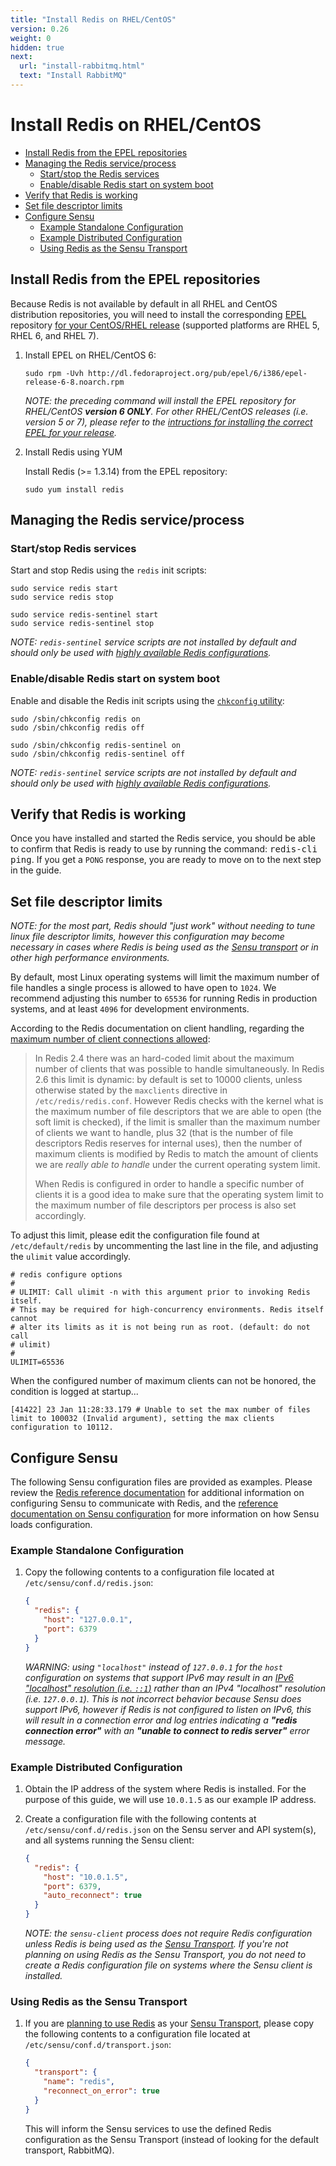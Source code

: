 ```yaml
---
title: "Install Redis on RHEL/CentOS"
version: 0.26
weight: 0
hidden: true
next:
  url: "install-rabbitmq.html"
  text: "Install RabbitMQ"
---
```


# Install Redis on RHEL/CentOS

- [Install Redis from the EPEL repositories](#install-redis-from-the-epel-repositories)
- [Managing the Redis service/process](#manage-the-redis-service-process)
  - [Start/stop the Redis services](#startstop-the-redis-services)
  - [Enable/disable Redis start on system boot](#enabledisable-redis-start-on-system-boot)
- [Verify that Redis is working](#verify-that-redis-is-working)
- [Set file descriptor limits](#set-file-descriptor-limits)
- [Configure Sensu](#configure-sensu)
  - [Example Standalone Configuration](#example-standalone-configuration)
  - [Example Distributed Configuration](#example-distributed-configuration)
  - [Using Redis as the Sensu Transport](#using-redis-as-the-sensu-transport)

## Install Redis from the EPEL repositories

Because Redis is not available by default in all RHEL and CentOS distribution
repositories, you will need to install the corresponding [EPEL][1] repository
[for your CentOS/RHEL release][2] (supported platforms are RHEL 5, RHEL 6, and
RHEL 7).

1. Install EPEL on RHEL/CentOS 6:

   ~~~ shell
   sudo rpm -Uvh http://dl.fedoraproject.org/pub/epel/6/i386/epel-release-6-8.noarch.rpm
   ~~~

   _NOTE: the preceding command will install the EPEL repository for
   RHEL/CentOS **version 6 ONLY**. For other RHEL/CentOS releases (i.e. version
   5 or 7), please refer to the [intructions for installing the correct EPEL for
   your release][2]._

2. Install Redis using YUM

   Install Redis (>= 1.3.14) from the EPEL repository:

   ~~~ shell
   sudo yum install redis
   ~~~

## Managing the Redis service/process

### Start/stop Redis services

Start and stop Redis using the `redis` init scripts:

~~~ shell
sudo service redis start
sudo service redis stop
~~~

~~~ shell
sudo service redis-sentinel start
sudo service redis-sentinel stop
~~~

_NOTE: `redis-sentinel` service scripts are not installed by default and should
only be used with [highly available Redis configurations][10]._

### Enable/disable Redis start on system boot

Enable and disable the Redis init scripts using the [`chkconfig` utility][3]:

~~~ shell
sudo /sbin/chkconfig redis on
sudo /sbin/chkconfig redis off
~~~

~~~ shell
sudo /sbin/chkconfig redis-sentinel on
sudo /sbin/chkconfig redis-sentinel off
~~~

_NOTE: `redis-sentinel` service scripts are not installed by default and should
only be used with [highly available Redis configurations][10]._

## Verify that Redis is working

Once you have installed and started the Redis service, you should be able to
confirm that Redis is ready to use by running the command:  <kbd>redis-cli
ping</kbd>. If you get a `PONG` response, you are ready to move on to the next
step in the guide.

## Set file descriptor limits

_NOTE: for the most part, Redis should "just work" without needing to tune linux
file descriptor limits, however this configuration may become necessary in cases
where Redis is being used as the [Sensu transport][6] or in other high
performance environments._

By default, most Linux operating systems will limit the maximum number of file
handles a single process is allowed to have open to `1024`. We recommend
adjusting this number to `65536` for running Redis in production systems, and at
least `4096` for development environments.

According to the Redis documentation on client handling, regarding the [maximum
number of client connections allowed][9]:

> In Redis 2.4 there was an hard-coded limit about the maximum number of clients
  that was possible to handle simultaneously. In Redis 2.6 this limit is
  dynamic: by default is set to 10000 clients, unless otherwise stated by the
  `maxclients` directive in `/etc/redis/redis.conf`. However Redis checks with
  the kernel what is the maximum number of file descriptors that we are able to
  open (the soft limit is checked), if the limit is smaller than the maximum
  number of clients we want to handle, plus 32 (that is the number of file
  descriptors Redis reserves for internal uses), then the number of maximum
  clients is modified by Redis to match the amount of clients we are _really
  able to handle_ under the current operating system limit.
>
> When Redis is configured in order to handle a specific number of clients it is
  a good idea to make sure that the operating system limit to the maximum number
  of file descriptors per process is also set accordingly.

To adjust this limit, please edit the configuration file found at
`/etc/default/redis` by uncommenting the last line in the file, and
adjusting the `ulimit` value accordingly.

~~~ shell
# redis configure options
#
# ULIMIT: Call ulimit -n with this argument prior to invoking Redis itself.
# This may be required for high-concurrency environments. Redis itself cannot
# alter its limits as it is not being run as root. (default: do not call
# ulimit)
#
ULIMIT=65536
~~~

When the configured number of maximum clients can not be honored, the condition
is logged at startup...

~~~
[41422] 23 Jan 11:28:33.179 # Unable to set the max number of files limit to 100032 (Invalid argument), setting the max clients configuration to 10112.
~~~

## Configure Sensu

The following Sensu configuration files are provided as examples. Please review
the [Redis reference documentation][4] for additional information on configuring
Sensu to communicate with Redis, and the [reference documentation on Sensu
configuration][5] for more information on how Sensu loads configuration.

### Example Standalone Configuration

1. Copy the following contents to a configuration file located at
   `/etc/sensu/conf.d/redis.json`:

   ~~~ json
   {
     "redis": {
       "host": "127.0.0.1",
       "port": 6379
     }
   }
   ~~~

   _WARNING: using `"localhost"` instead of `127.0.0.1` for the `host`
   configuration on systems that support IPv6 may result in an [IPv6 "localhost"
   resolution (i.e. `::1`)][8] rather than an IPv4 "localhost" resolution (i.e.
   `127.0.0.1`). This is not incorrect behavior because Sensu does support IPv6,
   however if Redis is not configured to listen on IPv6, this will result in a
   connection error and log entries indicating a **"redis connection error"**
   with an **"unable to connect to redis server"** error message._

### Example Distributed Configuration

1. Obtain the IP address of the system where Redis is installed. For the purpose
   of this guide, we will use `10.0.1.5` as our example IP address.

2. Create a configuration file  with the following contents at
   `/etc/sensu/conf.d/redis.json` on the Sensu server and API system(s), and all
   systems running the Sensu client:

   ~~~ json
   {
     "redis": {
       "host": "10.0.1.5",
       "port": 6379,
       "auto_reconnect": true
     }
   }
   ~~~

   _NOTE: the `sensu-client` process does not require Redis configuration
   unless Redis is being used as the [Sensu Transport][6]. If you're not
   planning on using Redis as the Sensu Transport, you do not need to create a
   Redis configuration file on systems where the Sensu client is installed._

### Using Redis as the Sensu Transport

1. If you are [planning to use Redis][7] as your [Sensu Transport][6], please
   copy the following contents to a configuration file located at
   `/etc/sensu/conf.d/transport.json`:

   ~~~ json
   {
     "transport": {
       "name": "redis",
       "reconnect_on_error": true
     }
   }
   ~~~

   This will inform the Sensu services to use the defined Redis configuration as
   the Sensu Transport (instead of looking for the default transport, RabbitMQ).

[1]:  https://fedoraproject.org/wiki/EPEL
[2]:  http://fedoraproject.org/wiki/EPEL/FAQ#howtouse
[3]:  https://access.redhat.com/documentation/en-US/Red_Hat_Enterprise_Linux/6/html/Deployment_Guide/s2-services-chkconfig.html
[4]:  ../reference/redis.html
[5]:  ../reference/configuration.html
[6]:  ../reference/transport.html
[7]:  installation-prerequisites.html#selecting-a-transport
[8]:  https://en.wikipedia.org/wiki/IPv6_address#Local_addresses
[9]:  http://redis.io/topics/clients#maximum-number-of-clients
[10]: ../reference/redis.html#redis-high-availability-configuration
